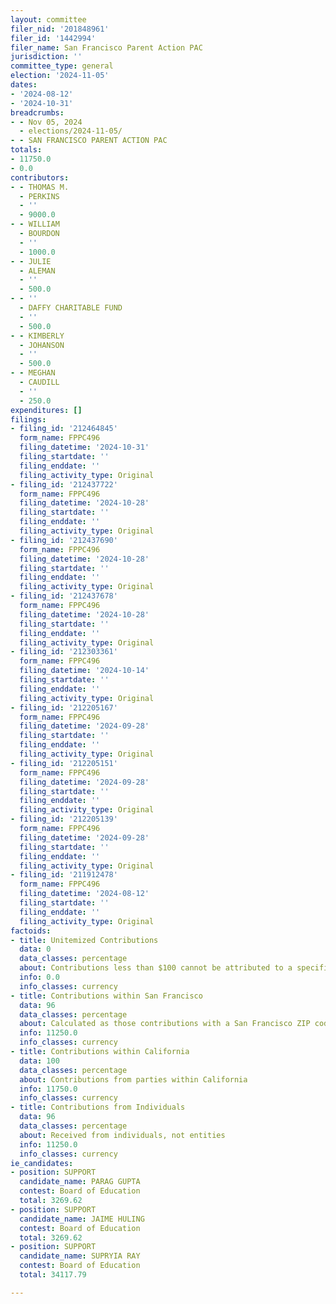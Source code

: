 ```yaml
---
layout: committee
filer_nid: '201848961'
filer_id: '1442994'
filer_name: San Francisco Parent Action PAC
jurisdiction: ''
committee_type: general
election: '2024-11-05'
dates:
- '2024-08-12'
- '2024-10-31'
breadcrumbs:
- - Nov 05, 2024
  - elections/2024-11-05/
- - SAN FRANCISCO PARENT ACTION PAC
totals:
- 11750.0
- 0.0
contributors:
- - THOMAS M.
  - PERKINS
  - ''
  - 9000.0
- - WILLIAM
  - BOURDON
  - ''
  - 1000.0
- - JULIE
  - ALEMAN
  - ''
  - 500.0
- - ''
  - DAFFY CHARITABLE FUND
  - ''
  - 500.0
- - KIMBERLY
  - JOHANSON
  - ''
  - 500.0
- - MEGHAN
  - CAUDILL
  - ''
  - 250.0
expenditures: []
filings:
- filing_id: '212464845'
  form_name: FPPC496
  filing_datetime: '2024-10-31'
  filing_startdate: ''
  filing_enddate: ''
  filing_activity_type: Original
- filing_id: '212437722'
  form_name: FPPC496
  filing_datetime: '2024-10-28'
  filing_startdate: ''
  filing_enddate: ''
  filing_activity_type: Original
- filing_id: '212437690'
  form_name: FPPC496
  filing_datetime: '2024-10-28'
  filing_startdate: ''
  filing_enddate: ''
  filing_activity_type: Original
- filing_id: '212437678'
  form_name: FPPC496
  filing_datetime: '2024-10-28'
  filing_startdate: ''
  filing_enddate: ''
  filing_activity_type: Original
- filing_id: '212303361'
  form_name: FPPC496
  filing_datetime: '2024-10-14'
  filing_startdate: ''
  filing_enddate: ''
  filing_activity_type: Original
- filing_id: '212205167'
  form_name: FPPC496
  filing_datetime: '2024-09-28'
  filing_startdate: ''
  filing_enddate: ''
  filing_activity_type: Original
- filing_id: '212205151'
  form_name: FPPC496
  filing_datetime: '2024-09-28'
  filing_startdate: ''
  filing_enddate: ''
  filing_activity_type: Original
- filing_id: '212205139'
  form_name: FPPC496
  filing_datetime: '2024-09-28'
  filing_startdate: ''
  filing_enddate: ''
  filing_activity_type: Original
- filing_id: '211912478'
  form_name: FPPC496
  filing_datetime: '2024-08-12'
  filing_startdate: ''
  filing_enddate: ''
  filing_activity_type: Original
factoids:
- title: Unitemized Contributions
  data: 0
  data_classes: percentage
  about: Contributions less than $100 cannot be attributed to a specific individual
  info: 0.0
  info_classes: currency
- title: Contributions within San Francisco
  data: 96
  data_classes: percentage
  about: Calculated as those contributions with a San Francisco ZIP code
  info: 11250.0
  info_classes: currency
- title: Contributions within California
  data: 100
  data_classes: percentage
  about: Contributions from parties within California
  info: 11750.0
  info_classes: currency
- title: Contributions from Individuals
  data: 96
  data_classes: percentage
  about: Received from individuals, not entities
  info: 11250.0
  info_classes: currency
ie_candidates:
- position: SUPPORT
  candidate_name: PARAG GUPTA
  contest: Board of Education
  total: 3269.62
- position: SUPPORT
  candidate_name: JAIME HULING
  contest: Board of Education
  total: 3269.62
- position: SUPPORT
  candidate_name: SUPRYIA RAY
  contest: Board of Education
  total: 34117.79

---
```


